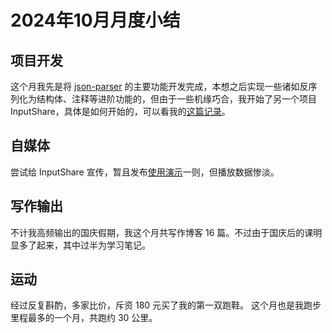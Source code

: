 # 2024年10月月度小结

## 项目开发

这个月我先是将 [json-parser](https://github.com/BHznJNs/json-parser) 的主要功能开发完成，本想之后实现一些诸如反序列化为结构体、注释等进阶功能的，但由于一些机缘巧合，我开始了另一个项目 InputShare，具体是如何开始的，可以看我的[这篇记录](/独立开发/进行中/InputShare/缘起.md)。

## 自媒体

尝试给 InputShare 宣传，暂且发布[使用演示](https://www.bilibili.com/video/BV1oG1hYNEmu)一则，但播放数据惨淡。

## 写作输出

不计我高频输出的国庆假期，我这个月共写作博客 16 篇。不过由于国庆后的课明显多了起来，其中过半为学习笔记。

## 运动

经过反复斟酌，多家比价，斥资 180 元买了我的第一双跑鞋。
这个月也是我跑步里程最多的一个月，共跑约 30 公里。
